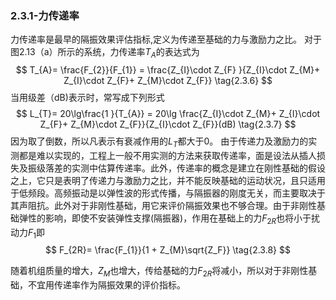 ### 2.3.1-力传递率
力传递率是最早的隔振效果评估指标,定义为传递至基础的力与激励力之比。
对于图2.13（a）所示的系统，力传递率$T_A$的表达式为
$$
T_{A}= \frac{F_{2}}{F_{1}} = \frac{Z_{I}\cdot Z_{F} }{Z_{I}\cdot Z_{M}+ Z_{I}\cdot Z_{F}+ Z_{M}\cdot Z_{F}}
\tag{2.3.6}
$$
当用级差（dB)表示时，常写成下列形式
$$
L_{T}= 20\lg\frac{1 }{T_{A}} = 20\lg \frac{Z_{I}\cdot Z_{M}+ Z_{I}\cdot Z_{F}+ Z_{M}\cdot Z_{F}}{Z_{I}\cdot Z_{F}}(dB)
\tag{2.3.7}
$$
因为取了倒数，所以凡表示有衰减作用的$L_T$都大于0。
由于传递力及激励力的实测都是难以实现的，工程上一般不用实测的方法来获取传递率，面是设法从插人损失及振级落差的实测中估算传递率。此外，传递率的概念是建立在刚性基础的假设之上，它只是表明了传递力与激励力之比，并不能反映基础的运动状况，且只适用于低频段。高频振动是以弹性波的形式传播，与隔振器的刚度无关，而主要取决于其声阻抗。此外对于非刚性基础，用它来评价隔振效果也不够合理。由于非刚性基础弹性的影响，即使不安装弹性支撑(隔振器)，作用在基础上的力$F_{2R}$也将小于扰动力$F_1$即
$$
F_{2R}= \frac{F_{1}}{1 + Z_{M}\sqrt{Z_F}}
\tag{2.3.8}
$$

随着机组质量的增大，$Z_M$也增大，传给基础的力$F_{2R}$将减小，所以对于非刚性基础，不宜用传递率作为隔振效果的评价指标。